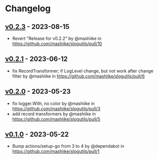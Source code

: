 # Changelog

## [v0.2.3](https://github.com/mashiike/slogutils/compare/v0.2.2...v0.2.3) - 2023-08-15
- Revert "Release for v0.2.2" by @mashiike in https://github.com/mashiike/slogutils/pull/10

## [v0.2.1](https://github.com/mashiike/slogutils/compare/v0.2.0...v0.2.1) - 2023-06-12
- fix RecordTransformer; if LogLevel change, but not work after change filter by @mashiike in https://github.com/mashiike/slogutils/pull/6

## [v0.2.0](https://github.com/mashiike/slogutils/compare/v0.1.0...v0.2.0) - 2023-05-23
- fix logger.With, no color by @mashiike in https://github.com/mashiike/slogutils/pull/3
- add record transformers by @mashiike in https://github.com/mashiike/slogutils/pull/5

## [v0.1.0](https://github.com/mashiike/slogutils/commits/v0.1.0) - 2023-05-22
- Bump actions/setup-go from 3 to 4 by @dependabot in https://github.com/mashiike/slogutils/pull/1
